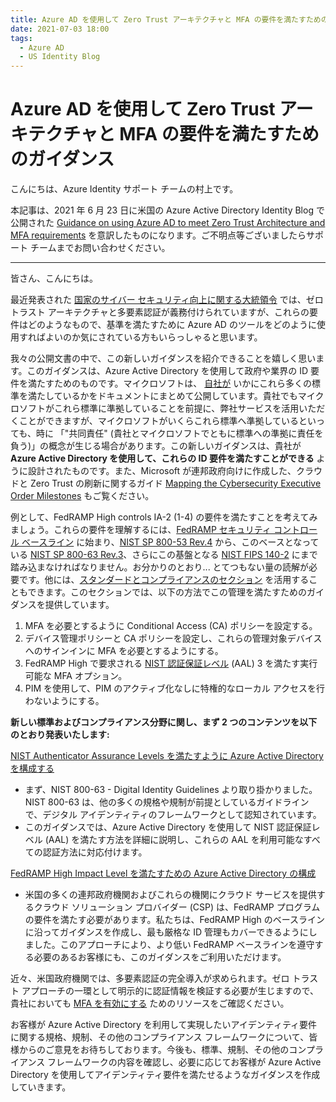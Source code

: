 ```yaml
---
title: Azure AD を使用して Zero Trust アーキテクチャと MFA の要件を満たすためのガイダンス
date: 2021-07-03 18:00
tags:
  - Azure AD
  - US Identity Blog
---
```


# Azure AD を使用して Zero Trust アーキテクチャと MFA の要件を満たすためのガイダンス

こんにちは、Azure Identity サポート チームの村上です。

本記事は、2021 年 6 月 23 日に米国の Azure Active Directory Identity Blog で公開された [Guidance on using Azure AD to meet Zero Trust Architecture and MFA requirements](https://techcommunity.microsoft.com/t5/azure-active-directory-identity/guidance-on-using-azure-ad-to-meet-zero-trust-architecture-and/ba-p/1751676) を意訳したものになります。ご不明点等ございましたらサポート チームまでお問い合わせください。

----

皆さん、こんにちは。
 
最近発表された [国家のサイバー セキュリティ向上に関する大統領令](https://www.whitehouse.gov/briefing-room/presidential-actions/2021/05/12/executive-order-on-improving-the-nations-cybersecurity/) では、ゼロトラスト アーキテクチャと多要素認証が義務付けられていますが、これらの要件はどのようなもので、基準を満たすために Azure AD のツールをどのように使用すればよいのか気にされている方もいらっしゃると思います。

我々の公開文書の中で、この新しいガイダンスを紹介できることを嬉しく思います。このガイダンスは、Azure Active Directory を使用して政府や業界の ID 要件を満たすためのものです。マイクロソフトは、 [自社が](https://docs.microsoft.com/en-us/compliance/regulatory/offering-home) いかにこれら多くの標準を満たしているかをドキュメントにまとめて公開しています。貴社でもマイクロソフトがこれら標準に準拠していることを前提に、弊社サービスを活用いただくことができますが、マイクロソフトがいくらこれら標準へ準拠しているといっても、時に 「"共同責任" (貴社とマイクロソフトでともに標準への準拠に責任を負う)」の概念が生じる場合があります。この新しいガイダンスは、貴社が **Azure Active Directory を使用して、これらの ID 要件を満たすことができる** ように設計されたものです。また、Microsoft が連邦政府向けに作成した、クラウドと Zero Trust の刷新に関するガイド [Mapping the Cybersecurity Executive Order Milestones](https://cloudblogs.microsoft.com/industry-blog/microsoft-in-business/government/2021/06/24/mapping-the-cybersecurity-executive-order-milestones/) もご覧ください。 

例として、FedRAMP High controls IA-2 (1-4) の要件を満たすことを考えてみましょう。これらの要件を理解するには、[FedRAMP セキュリティ コントロール ベースライン](https://www.fedramp.gov/assets/resources/documents/FedRAMP_Security_Controls_Baseline.xlsx) に始まり、[NIST SP 800-53 Rev.4](https://csrc.nist.gov/publications/detail/sp/800-53/rev-4/final) から、このベースとなっている [NIST SP 800-63 Rev.3](https://pages.nist.gov/800-63-3/sp800-63-3.html)、さらにこの基盤となる [NIST FIPS 140-2](https://csrc.nist.gov/publications/detail/fips/140/2/final) にまで踏み込まなければなりません。お分かりのとおり... とてつもない量の読解が必要です。他には、[スタンダードとコンプライアンスのセクション](https://aka.ms/AzureADStandards) を活用することもできます。このセクションでは、以下の方法でこの管理を満たすためのガイダンスを提供しています。

1. MFA を必要とするように Conditional Access (CA) ポリシーを設定する。
2. デバイス管理ポリシーと CA ポリシーを設定し、これらの管理対象デバイスへのサインインに MFA を必要とするようにする。	
3. FedRAMP High で要求される [NIST 認証保証レベル](https://techcommunity.microsoft.com/t5/azure-active-directory-identity/10-reasons-to-love-passwordless-2-nist-compliance/ba-p/2115725) (AAL) 3 を満たす実行可能な MFA オプション。
4. PIM を使用して、PIM のアクティブ化なしに特権的なローカル アクセスを行わないようにする。

**新しい標準およびコンプライアンス分野に関し、まず 2 つのコンテンツを以下のとおり発表いたします:**

[NIST Authenticator Assurance Levels を満たすように Azure Active Directory を構成する](https://docs.microsoft.com/ja-jp/azure/active-directory/standards/nist-overview) 

* まず、NIST 800-63 - Digital Identity Guidelines より取り掛かりました。NIST 800-63 は、他の多くの規格や規制が前提としているガイドラインで、デジタル アイデンティティのフレームワークとして認知されています。 
* このガイダンスでは、Azure Active Directory を使用して NIST 認証保証レベル (AAL) を満たす方法を詳細に説明し、これらの AAL を利用可能なすべての認証方法に対応付けます。
 
[FedRAMP High Impact Level を満たすための Azure Active Directory の構成](https://docs.microsoft.com/ja-jp/azure/active-directory/standards/configure-azure-active-directory-for-fedramp-high-impact) 

* 米国の多くの連邦政府機関およびこれらの機関にクラウド サービスを提供するクラウド ソリューション プロバイダー (CSP) は、FedRAMP プログラムの要件を満たす必要があります。私たちは、FedRAMP High のベースラインに沿ってガイダンスを作成し、最も厳格な ID 管理もカバーできるようにしました。このアプローチにより、より低い FedRAMP ベースラインを遵守する必要のあるお客様にも、このガイダンスをご利用いただけます。
 
近々、米国政府機関では、多要素認証の完全導入が求められます。ゼロ トラスト アプローチの一環として明示的に認証情報を検証する必要が生じますので、貴社においても [MFA を有効にする](https://www.microsoft.com/en-us/security/business/identity-access-management/mfa-multi-factor-authentication) ためのリソースをご確認ください。
 
お客様が Azure Active Directory を利用して実現したいアイデンティティ要件に関する規格、規制、その他のコンプライアンス フレームワークについて、皆様からのご意見をお待ちしております。今後も、標準、規制、その他のコンプライアンス フレームワークの内容を確認し、必要に応じてお客様が Azure Active Directory を使用してアイデンティティ要件を満たせるようなガイダンスを作成していきます。
